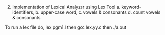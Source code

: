 2. Implementation of Lexical Analyzer using Lex Tool
a. keyword-identifiers, 
b. upper-case word, 
c. vowels &amp; consonants
d. count vowels &amp; consonants

   
To run a lex file do, lex pgm1.l then gcc lex.yy.c then ./a.out
